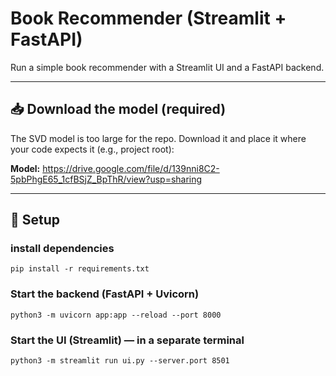 # Book Recommender (Streamlit + FastAPI)

Run a simple book recommender with a Streamlit UI and a FastAPI backend.

---

## 📥 Download the model (required)

The SVD model is too large for the repo. Download it and place it where your code expects it (e.g., project root):

**Model:** https://drive.google.com/file/d/139nni8C2-5pbPhgE65_1cfBSjZ_BpThR/view?usp=sharing

---

## 🧰 Setup

### install dependencies
`pip install -r requirements.txt`

### Start the backend (FastAPI + Uvicorn)
`python3 -m uvicorn app:app --reload --port 8000`

### Start the UI (Streamlit) — in a separate terminal
`python3 -m streamlit run ui.py --server.port 8501`
